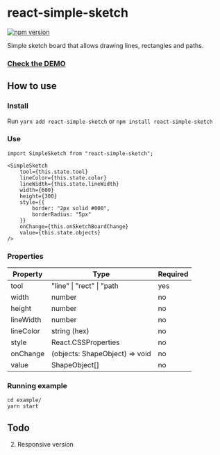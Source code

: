 # react-simple-sketch
[![npm version](https://img.shields.io/npm/v/react-simple-sketch.svg?style=flat-square)](https://www.npmjs.com/package/react-simple-sketch)

Simple sketch board that allows drawing lines, rectangles and paths.

### [**Check the DEMO**](https://dygufa.com/react-simple-sketch/example/dist/)

## How to use

### Install
Run `yarn add react-simple-sketch` or `npm install react-simple-sketch`

### Use
```
import SimpleSketch from "react-simple-sketch";

<SimpleSketch
    tool={this.state.tool}
    lineColor={this.state.color}
    lineWidth={this.state.lineWidth}
    width={600}
    height={300}
    style={{
        border: "2px solid #000",
        borderRadius: "5px"
    }}
    onChange={this.onSketchBoardChange}
    value={this.state.objects}
/>
```

### Properties

Property | Type | Required
--- | --- | ---
tool | "line" \| "rect" \| "path | yes
width | number | no
height | number | no
lineWidth | number | no
lineColor | string (hex) | no
style | React.CSSProperties | no
onChange | (objects: ShapeObject) => void | no
value | ShapeObject[] | no

### Running example

```
cd example/
yarn start
```

## Todo

2. Responsive version